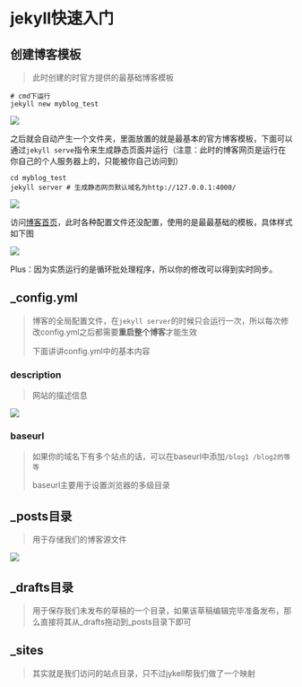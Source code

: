 # jekyll快速入门

## 创建博客模板

> 此时创建的时官方提供的最基础博客模板

```shell
# cmd下运行
jekyll new myblog_test
```

![](https://wwt13-images-1305051431.cos.ap-beijing.myqcloud.com/img/20220315161226.png)

之后就会自动产生一个文件夹，里面放置的就是最基本的官方博客模板，下面可以通过`jekyll serve`指令来生成静态页面并运行（注意：此时的博客网页是运行在你自己的个人服务器上的，只能被你自己访问到）

```shell
cd myblog_test
jekyll server # 生成静态网页默认域名为http://127.0.0.1:4000/
```

![](https://wwt13-images-1305051431.cos.ap-beijing.myqcloud.com/img/20220315161344.png)

访问[博客首页](http://127.0.0.1:4000/)，此时各种配置文件还没配置，使用的是最最基础的模板，具体样式如下图

![](https://wwt13-images-1305051431.cos.ap-beijing.myqcloud.com/img/20220315161517.png)

Plus：因为实质运行的是循环批处理程序，所以你的修改可以得到实时同步。

## _config.yml

> 博客的全局配置文件，在`jekyll server`的时候只会运行一次，所以每次修改config.yml之后都需要**重启整个博客**才能生效
>
> 下面讲讲config.yml中的基本内容

### description

> 网站的描述信息

![](https://wwt13-images-1305051431.cos.ap-beijing.myqcloud.com/img/20220315162542.png)

### baseurl

> 如果你的域名下有多个站点的话，可以在baseurl中添加`/blog1 /blog2的等等`
>
> baseurl主要用于设置浏览器的多级目录

## _posts目录

> 用于存储我们的博客源文件

![](https://wwt13-images-1305051431.cos.ap-beijing.myqcloud.com/img/20220315163056.png)

## _drafts目录

> 用于保存我们未发布的草稿的一个目录，如果该草稿编辑完毕准备发布，那么直接将其从\_drafts拖动到\_posts目录下即可

## _sites

> 其实就是我们访问的站点目录，只不过jykell帮我们做了一个映射

